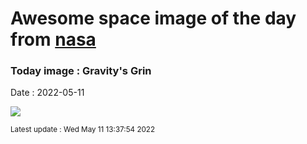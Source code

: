 
# Awesome space image of the day from [nasa](https://api.nasa.gov/)

### Today image : Gravity's Grin

Date : 2022-05-11


![](https://apod.nasa.gov/apod/image/2205/cheshirecat_chandra_complg_1024.jpg)

<small>Latest update : Wed May 11 13:37:54 2022</small>


